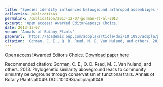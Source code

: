 ```yaml
---
title: "Species identity influences belowground arthropod assemblages via functional traits"
collection: publications
permalink: /publication/2013-12-07-gorman-et-al-2013
excerpt: 'Open access! Awarded Editor&apos;s Choice.'
date: 2013-12-07
venue: 'Annals of Botany Plants'
paperurl: 'https://academic.oup.com/aobpla/article/doi/10.1093/aobpla/plt049/163635'
citation: 'Gorman, C. E., Q. D. Read, M. E. Van Nuland, and others. 2013. Phylogenetic similarity aboveground leads to community similarity belowground through conservatism of functional traits. Annals of Botany Plants plt049. DOI: 10.1093/aobpla/plt049'
---
```

Open access! Awarded Editor&apos;s Choice. [Download paper here](https://academic.oup.com/aobpla/article/doi/10.1093/aobpla/plt049/163635)

Recommended citation: Gorman, C. E., Q. D. Read, M. E. Van Nuland, and others. 2013. Phylogenetic similarity aboveground leads to community similarity belowground through conservatism of functional traits. Annals of Botany Plants plt049. DOI: 10.1093/aobpla/plt049